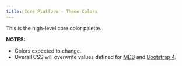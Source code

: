 ```yaml
---
title: Core Platform - Theme Colors
---
```


This is the high-level core color palette.

**NOTES:**

- Colors expected to change.
- Overall CSS will overwrite values defined for [MDB](https://mdbootstrap.com/) and [Bootstrap 4](http://getbootstrap.com/).
